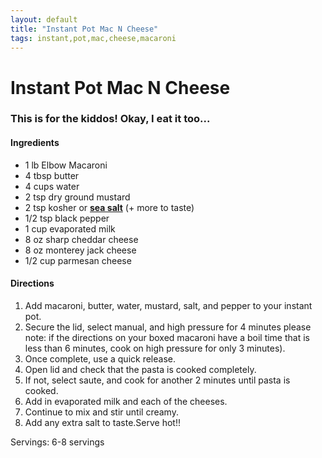 ```yaml
---
layout: default
title: "Instant Pot Mac N Cheese"
tags: instant,pot,mac,cheese,macaroni
---
```

# Instant Pot Mac N Cheese

### This is for the kiddos!  Okay, I eat it too...

#### Ingredients
- 1 lb Elbow Macaroni
- 4 tbsp butter
- 4 cups water
- 2 tsp dry ground mustard
- 2 tsp kosher or **[sea salt](http://www.amazon.com/dp/b000swtkv0/?tag=cccook-20)** (+ more to taste)
- 1/2 tsp black pepper
- 1 cup evaporated milk
- 8 oz sharp cheddar cheese
- 8 oz monterey jack cheese
- 1/2 cup parmesan cheese

#### Directions
1. Add macaroni, butter, water, mustard, salt, and pepper to your instant pot.
2. Secure the lid, select manual, and high pressure for 4 minutes please note: if the directions on your boxed macaroni have a boil time that is less than 6 minutes, cook on high pressure for only 3 minutes).
3. Once complete, use a quick release. 
4. Open lid and check that the pasta is cooked completely. 
5. If not, select saute, and cook for another 2 minutes until pasta is cooked.
6. Add in evaporated milk and each of the cheeses. 
7. Continue to mix and stir until creamy. 
8. Add any extra salt to taste.Serve hot!!

Servings: 6-8 servings
